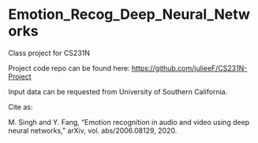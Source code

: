 # Emotion_Recog_Deep_Neural_Networks
Class project for CS231N

Project code repo can be found here:
https://github.com/julieeF/CS231N-Project

Input data can be requested from University of Southern California.


Cite as:

M. Singh and Y. Fang, “Emotion recognition in audio and video using
deep neural networks,” arXiv, vol. abs/2006.08129, 2020.
